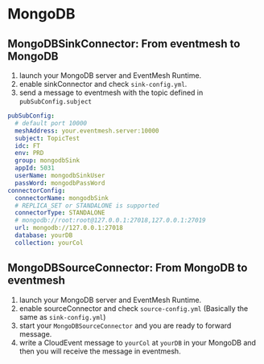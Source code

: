 # MongoDB

## MongoDBSinkConnector: From eventmesh to MongoDB

1. launch your MongoDB server and EventMesh Runtime.
2. enable sinkConnector and check `sink-config.yml`.
3. send a message to eventmesh with the topic defined in `pubSubConfig.subject`

```yaml
pubSubConfig:
  # default port 10000
  meshAddress: your.eventmesh.server:10000
  subject: TopicTest
  idc: FT
  env: PRD
  group: mongodbSink
  appId: 5031
  userName: mongodbSinkUser
  passWord: mongodbPassWord
connectorConfig:
  connectorName: mongodbSink
  # REPLICA_SET or STANDALONE is supported
  connectorType: STANDALONE
  # mongodb://root:root@127.0.0.1:27018,127.0.0.1:27019
  url: mongodb://127.0.0.1:27018
  database: yourDB
  collection: yourCol
```

## MongoDBSourceConnector: From MongoDB to eventmesh

1. launch your MongoDB server and EventMesh Runtime.
2. enable sourceConnector and check `source-config.yml` (Basically the same as `sink-config.yml`)
3. start your `MongoDBSourceConnector` and you are ready to forward message.
4. write a CloudEvent message to `yourCol` at `yourDB` in your MongoDB and then you will receive the message in eventmesh.